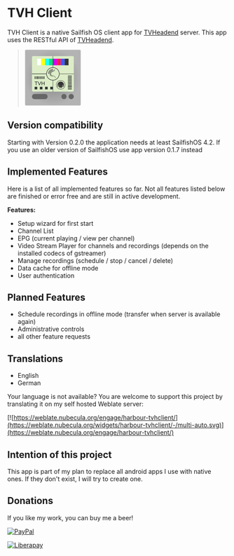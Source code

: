 # TVH Client
TVH Client is a native Sailfish OS client app for [TVHeadend](https://tvheadend.org/) server. This app uses the RESTful API of [TVHeadend](https://tvheadend.org/).

>![](icons/128x128/harbour-tvhclient.png)

## Version compatibility
Starting with Version 0.2.0 the application needs at least SailfishOS 4.2.
If you use an older version of SailfishOS use app version 0.1.7 instead


## Implemented Features
Here is a list of all implemented features so far. Not all features listed below are finished or error free and are still in active development.

**Features:**

- Setup wizard for first start
- Channel List
- EPG (current playing / view per channel)
- Video Stream Player for channels and recordings (depends on the installed codecs of gstreamer)
- Manage recordings (schedule / stop / cancel / delete)
- Data cache for offline mode
- User authentication


## Planned Features
- Schedule recordings in offline mode (transfer when server is available again)
- Administrative controls
- all other feature requests

## Translations

- English
- German  
  
Your language is not available? You are welcome to support this project by translating it on my self hosted Weblate server:

[![https://weblate.nubecula.org/engage/harbour-tvhclient/](https://weblate.nubecula.org/widgets/harbour-tvhclient/-/multi-auto.svg)](https://weblate.nubecula.org/engage/harbour-tvhclient/)

## Intention of this project

This app is part of my plan to replace all android apps I use with native ones. If they don't exist, I will try to create one.


## Donations

If you like my work, you can buy me a beer! 

[![PayPal](https://www.paypalobjects.com/en_US/i/btn/btn_donate_LG.gif) ](https://www.paypal.com/paypalme/nubecula/1)

[![Liberapay](https://liberapay.com/assets/widgets/donate.svg)](https://liberapay.com/black-sheep-dev/donate)